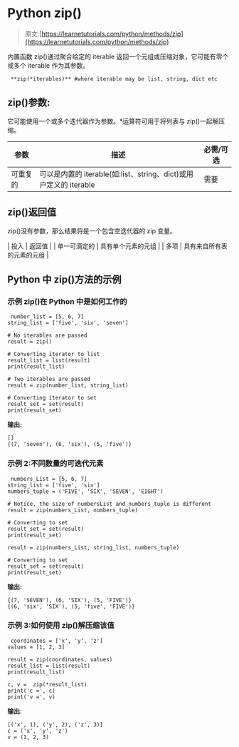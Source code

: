 # Python zip()

> 原文:[https://learnetutorials.com/python/methods/zip](https://learnetutorials.com/python/methods/zip)

内置函数 zip()通过聚合给定的 iterable 返回一个元组或压缩对象，它可能有零个或多个 iterable 作为其参数。

```
 **zip(*iterables)** #where iterable may be list, string, dict etc 

```

## zip()参数:

它可能使用一个或多个迭代器作为参数。*运算符可用于将列表与 zip()一起解压缩。

| 参数 | 描述 | 必需/可选 |
| --- | --- | --- |
| 可重复的 | 可以是内置的 iterable(如:list、string、dict)或用户定义的 iterable | 需要 |

## zip()返回值

zip()没有参数，那么结果将是一个包含空迭代器的 zip 变量。

| 投入 | 返回值 |
| 单一可滴定的 | 具有单个元素的元组 |
| 多项 | 具有来自所有表的元素的元组 |

## Python 中 zip()方法的示例

### 示例 zip()在 Python 中是如何工作的

```
 number_list = [5, 6, 7]
string_list = ['five', 'six', 'seven']

# No iterables are passed
result = zip()

# Converting iterator to list
result_list = list(result)
print(result_list)

# Two iterables are passed
result = zip(number_list, string_list)

# Converting iterator to set
result_set = set(result)
print(result_set) 

```

**输出:**

```
[]
{(7, 'seven'), (6, 'six'), (5, 'five')}
```

### 示例 2:不同数量的可迭代元素

```
 numbers_List = [5, 6, 7]
string_list = ['five', 'six']
numbers_tuple = ('FIVE', 'SIX', 'SEVEN', 'EIGHT')

# Notice, the size of numbersList and numbers_tuple is different
result = zip(numbers_List, numbers_tuple)

# Converting to set
result_set = set(result)
print(result_set)

result = zip(numbers_List, string_list, numbers_tuple)

# Converting to set
result_set = set(result)
print(result_set) 

```

**输出:**

```
{(7, 'SEVEN'), (6, 'SIX'), (5, 'FIVE')}
{(6, 'six', 'SIX'), (5, 'five', 'FIVE')} 
```

### 示例 3:如何使用 zip()解压缩该值

```
 coordinates = ['x', 'y', 'z']
values = [1, 2, 3]

result = zip(coordinates, values)
result_list = list(result)
print(result_list)

c, v =  zip(*result_list)
print('c =', c)
print('v =', v) 

```

**输出:**

```
[('x', 1), ('y', 2), ('z', 3)]
c = ('x', 'y', 'z')
v = (1, 2, 3) 
```